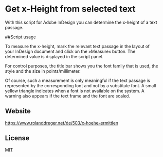 # Get x-Height from selected text

With this script for Adobe InDesign you can determine the x-height of a text passage.

##Script usage

To measure the x-height, mark the relevant text passage in the layout of your InDesign document and click on the »Measure« button. The determined value is displayed in the script panel.

For control purposes, the title bar shows you the font family that is used, the style and the size in points/millimeter.

Of course, such a measurement is only meaningful if the text passage is represented by the corresponding font and not by a substitute font. A small yellow triangle indicates when a font is not available on the system. A warning also appears if the text frame and the font are scaled.

## Website
https://www.rolanddreger.net/de/503/x-hoehe-ermittlen

## License

[MIT](http://www.opensource.org/licenses/mit-license.php)

